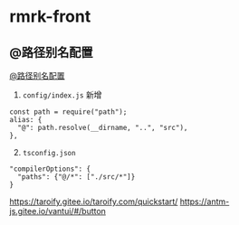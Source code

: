 # rmrk-front

## @路径别名配置

[@路径别名配置](https://taro-docs.jd.com/taro/docs/config-detail#alias)

1. `config/index.js` 新增

```
const path = require("path");
alias: {
  "@": path.resolve(__dirname, "..", "src"),
},
```

2. `tsconfig.json`

```
"compilerOptions": {
  "paths": {"@/*": ["./src/*"]}
}
```


https://taroify.gitee.io/taroify.com/quickstart/
https://antm-js.gitee.io/vantui/#/button